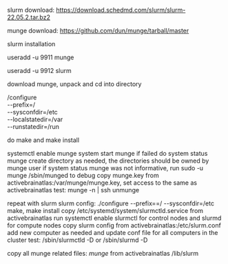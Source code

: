 slurm download:
https://download.schedmd.com/slurm/slurm-22.05.2.tar.bz2

munge download:
https://github.com/dun/munge/tarball/master

slurm installation

useradd  -u 9911 munge

useradd  -u 9912 slurm

download munge, unpack and cd into directory

/configure \
--prefix=/ \
--sysconfdir=/etc \
--localstatedir=/var \
--runstatedir=/run

do make and make install

systemctl enable munge
system start munge
if failed do
system status munge
create directory as needed, the directories should be owned by munge user
if system status munge was not informative, run sudo -u munge /sbin/munged to debug
copy munge.key from activebrainatlas:/var/munge/munge.key, set access to the same as activebrainatlas
test:
munge -n | ssh <to activebrainatlas> unmunge

repeat with slurm
slurm config:
./configure --prefix==/ --sysconfdir=/etc
make, make install
copy /etc/systemd/system/slurmctld.service from activebrainatlas
run systemctl enable slurmctl for control nodes and slurmd for compute nodes
copy slurm config from activebrainatlas:/etc/slurm.conf add new computer as needed and update conf file for all computers in the cluster
test:
/sbin/slurmctld -D
or
/sbin/slurmd -D

copy all munge related files: *munge* from activebrainatlas  /lib/slurm
